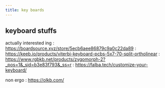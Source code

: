 ```yaml
---
title: key boards
---
```


## keyboard stuffs

actually interested ing
: https://boardsource.xyz/store/5ecb6aee86879c9a0c22da89
: https://keeb.io/products/viterbi-keyboard-pcbs-5x7-70-split-ortholinear
: https://www.rgbkb.net/products/zygomorph-2?_pos=1&_sid=b3e83f793&_ss=r
: https://falba.tech/customize-your-keyboard/

non ergo
: https://olkb.com/
